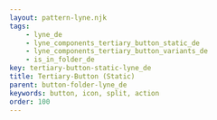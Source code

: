 ```yaml
---
layout: pattern-lyne.njk
tags: 
    - lyne_de
    - lyne_components_tertiary_button_static_de
    - lyne_components_tertiary_button_variants_de
    - is_in_folder_de
key: tertiary-button-static-lyne_de
title: Tertiary-Button (Static)
parent: button-folder-lyne_de
keywords: button, icon, split, action
order: 100
---
```

